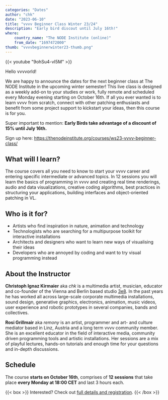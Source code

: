 ```yaml
---
categories: "Dates"
author: "chk"
date: "2023-06-10"
title: "vvvv Beginner Class Winter 23/24"
description: "Early bird discout until July 16th!"
where: 
    country_name: "The NODE Institute (online)"
    from_date: "1697472000"
thumb: "vvvvbeginnerwinter23-thumb.png"
---
```


{{< youtube "9ohSu4-vI5M" >}}

Hello vvvvorld!

We are happy to announce the dates for the next beginner class at The NODE Institute in the upcoming winter semester! This live class is designed as a weekly add-on to your studies or work, fully remote and scheduled every Monday evening starting on October 16th. If all you ever wanted is to learn vvvv from scratch, connect with other patching enthusiasts and benefit from some project support to kickstart your ideas, then this course is for you.

Super important to mention: **Early Birds take advantage of a discount of 15% until July 16th.** 

Sign up here:
https://thenodeinstitute.org/courses/ws23-vvvv-beginner-class/

## What will I learn?

The course covers all you need to know to start your vvvv career and entering specific intermediate or advanced topics. In 12 sessions you will learn the basics of programming in vvvv and creating real time renderings, audio and data visualizations, creative coding algorithms, best practices in structuring your applications, building interfaces and object-oriented patching in VL.

## Who is it for?

- Artists who find inspiration in nature, animation and technology
- Technologists who are searching for a multipurpose toolkit for interactive installations
- Architects and designers who want to learn new ways of visualising their ideas
- Developers who are annoyed by coding and want to try visual programming instead

## About the Instructor

**Christoph Ignaz Kirmaier** aka *chk* is a multimedia artist, musician, educator and co-founder of the Vienna and Berlin based studio [3e8](https://www.3e8.studio/). In the past years he has worked all across large-scale corporate multimedia installations, sound design, generative graphics, electronics, animation, music videos, user experience and robotic prototypes in several companies, bands and collectives.

**Rosi Grillmair** aka *remony* is an artist, programmer and art- and culture mediator based in Linz, Austria and a long term vvvv community member. She is an excellent educator in the field of interactive media, community driven programming tools and artistic installations. Her sessions are a mix of playful lectures, hands-on tutorials and enough time for your questions and in-depth discussions.

## Schedule

The course **starts on October 16th**, comprises of **12 sessions** that take place **every Monday at 18:00 CET** and last 3 hours each. 

{{< box >}}
Interested? Check out [full details and registration](https://thenodeinstitute.org/courses/ws23-vvvv-beginner-class/).
{{< /box >}}
